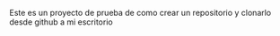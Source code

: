 Este es un proyecto de prueba de como crear un repositorio y clonarlo desde github a mi escritorio


